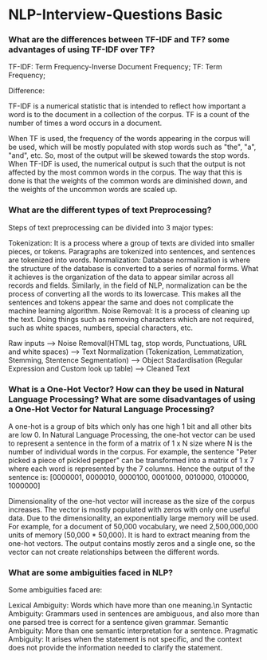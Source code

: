 # NLP-Interview-Questions Basic
### What are the differences between TF-IDF and TF? some advantages of using TF-IDF over TF?
TF-IDF: Term Frequency-Inverse Document Frequency;
TF: Term Frequency;

Difference:

TF-IDF is a numerical statistic that is intended to reflect how important a word is to the document in a collection of the corpus.
TF is a count of the number of times a word occurs in a document.

When TF is used, the frequency of the words appearing in the corpus will be used, which will be mostly populated with stop words such as "the", "a", "and", etc. So, most of the output will be skewed towards the stop words.
When TF-IDF is used, the numerical output is such that the output is not affected by the most common words in the corpus. The way that this is done is that the weights of the common words are diminished down, and the weights of the uncommon words are scaled up.

### What are the different types of text Preprocessing?
Steps of text preprocessing can be divided into 3 major types:

Tokenization: It is a process where a group of texts are divided into smaller pieces, or tokens. Paragraphs are tokenized into sentences, and sentences are tokenized into words.
Normalization: Database normalization is where the structure of the database is converted to a series of normal forms. What it achieves is the organization of the data to appear similar across all records and fields. Similarly, in the field of NLP, normalization can be the process of converting all the words to its lowercase. This makes all the sentences and tokens appear the same and does not complicate the machine learning algorithm.
Noise Removal: It is a process of cleaning up the text. Doing things such as removing characters which are not required, such as white spaces, numbers, special characters, etc.

Raw inputs --> Noise Removal(HTML tag, stop words, Punctuations, URL and white spaces) --> Text Normalization (Tokenization, Lemmatization, Stemming, Stentence Segmentation) --> Object Stadardisation (Regular Expression and Custom look up table) --> Cleaned Text


### What is a One-Hot Vector? How can they be used in Natural Language Processing? What are some disadvantages of using a One-Hot Vector for Natural Language Processing?

A one-hot is a group of bits which only has one high 1 bit and all other bits are low 0.
In Natural Language Processing, the one-hot vector can be used to represent a sentence in the form of a matrix of 1 x N size where N is the number of individual words in the corpus.
For example, the sentence "Peter picked a piece of pickled pepper" can be transformed into a matrix of 1 x 7 where each word is represented by the 7 columns. Hence the output of the sentence is: [0000001, 0000010, 0000100, 0001000, 0010000, 0100000, 1000000]

Dimensionality of the one-hot vector will increase as the size of the corpus increases. The vector is mostly populated with zeros with only one useful data.
Due to the dimensionality, an exponentially large memory will be used. For example, for a document of 50,000 vocabulary, we need 2,500,000,000 units of memory (50,000 * 50,000).
It is hard to extract meaning from the one-hot vectors. The output contains mostly zeros and a single one, so the vector can not create relationships between the different words.


###  What are some ambiguities faced in NLP?

Some ambiguities faced are:

Lexical Ambiguity: Words which have more than one meaning.\n
Syntactic Ambiguity: Grammars used in sentences are ambiguous, and also more than one parsed tree is correct for a sentence given grammar.
Semantic Ambiguity: More than one semantic interpretation for a sentence.
Pragmatic Ambiguity: It arises when the statement is not specific, and the context does not provide the information needed to clarify the statement.
